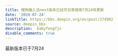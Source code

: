 ```yaml
---
title: 搜狗输入法next版本已经可日常使用7月24号更新
date: '2024-07-24'
linkTitle: https://bbs.deepin.org/en/post/274902
source: deepin_bbs
description:  babyfengfjx 
disable_comments: true
---
```

最新版本已于7月24
